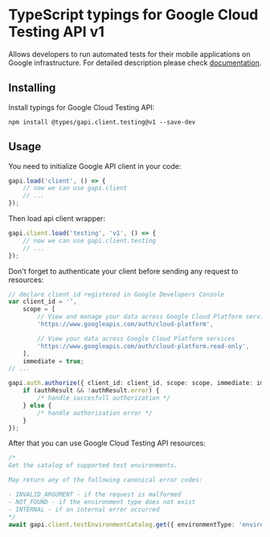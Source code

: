 # TypeScript typings for Google Cloud Testing API v1

Allows developers to run automated tests for their mobile applications on Google infrastructure.
For detailed description please check [documentation](https://developers.google.com/cloud-test-lab/).

## Installing

Install typings for Google Cloud Testing API:

```
npm install @types/gapi.client.testing@v1 --save-dev
```

## Usage

You need to initialize Google API client in your code:

```typescript
gapi.load('client', () => {
    // now we can use gapi.client
    // ...
});
```

Then load api client wrapper:

```typescript
gapi.client.load('testing', 'v1', () => {
    // now we can use gapi.client.testing
    // ...
});
```

Don't forget to authenticate your client before sending any request to resources:

```typescript
// declare client_id registered in Google Developers Console
var client_id = '',
    scope = [
        // View and manage your data across Google Cloud Platform services
        'https://www.googleapis.com/auth/cloud-platform',

        // View your data across Google Cloud Platform services
        'https://www.googleapis.com/auth/cloud-platform.read-only',
    ],
    immediate = true;
// ...

gapi.auth.authorize({ client_id: client_id, scope: scope, immediate: immediate }, (authResult) => {
    if (authResult && !authResult.error) {
        /* handle succesfull authorization */
    } else {
        /* handle authorization error */
    }
});
```

After that you can use Google Cloud Testing API resources:

```typescript
/* 
Get the catalog of supported test environments.

May return any of the following canonical error codes:

- INVALID_ARGUMENT - if the request is malformed
- NOT_FOUND - if the environment type does not exist
- INTERNAL - if an internal error occurred  
*/
await gapi.client.testEnvironmentCatalog.get({ environmentType: 'environmentType' });
```
